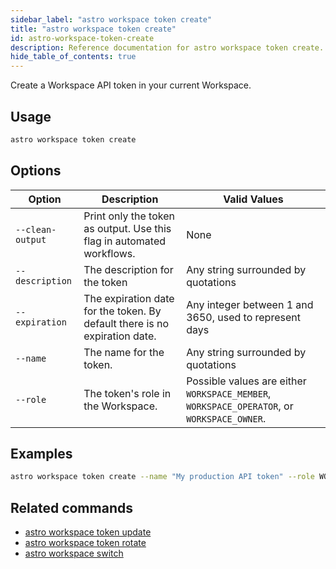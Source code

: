 ```yaml
---
sidebar_label: "astro workspace token create"
title: "astro workspace token create"
id: astro-workspace-token-create
description: Reference documentation for astro workspace token create.
hide_table_of_contents: true
---
```


Create a Workspace API token in your current Workspace.

## Usage

```bash
astro workspace token create
```

## Options

| Option            | Description                                                                                                                             | Valid Values  |
| ----------------- | --------------------------------------------------------------------------------------------------------------------------------------- | ------------- |
| `--clean-output`   | Print only the token as output. Use this flag in automated workflows.                                                                                                      | None   |
| `--description` |The description for the token | Any string surrounded by quotations |
| `--expiration` | The expiration date for the token. By default there is no expiration date. | Any integer between 1 and 3650, used to represent days |
| `--name` | The name for the token. | Any string surrounded by quotations |
| `--role`  | The token's role in the Workspace.                | Possible values are either `WORKSPACE_MEMBER`, `WORKSPACE_OPERATOR`, or `WORKSPACE_OWNER`. |

## Examples

```bash
astro workspace token create --name "My production API token" --role WORKSPACE_MEMBER
```

## Related commands

- [astro workspace token update](cli/astro-workspace-token-update.md)
- [astro workspace token rotate](cli/astro-workspace-token-rotate.md)
- [astro workspace switch](cli/astro-workspace-switch.md)